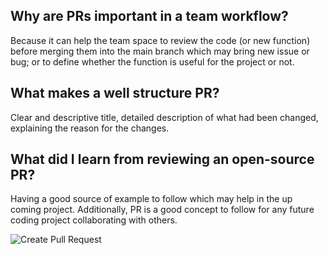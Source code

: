 ## Why are PRs important in a team workflow?

Because it can help the team space to review the code (or new function) before merging them into the main branch which may bring new issue or bug; or to define whether the function is useful for the project or not.

## What makes a well structure PR?

Clear and descriptive title, detailed description of what had been changed, explaining the reason for the changes.

## What did I learn from reviewing an open-source PR?

Having a good source of example to follow which may help in the up coming project. Additionally, PR is a good concept to follow for any future coding project collaborating with others.

![Create Pull Request](../img/issue47.png)
